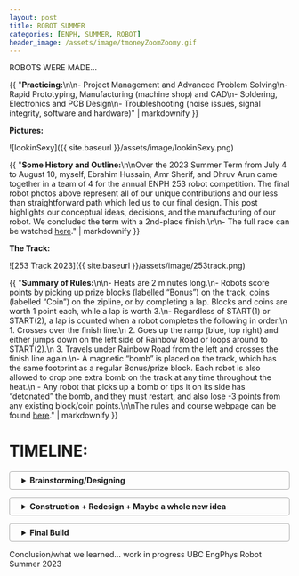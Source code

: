 ```yaml
---
layout: post
title: ROBOT SUMMER
categories: [ENPH, SUMMER, ROBOT]
header_image: /assets/image/tmoneyZoomZoomy.gif
---
```

ROBOTS WERE MADE... 

<!--more-->

{{ "**Practicing:**\n\n- Project Management and Advanced Problem Solving\n- Rapid Prototyping, Manufacturing (machine shop) and CAD\n- Soldering, Electronics and PCB Design\n- Troubleshooting (noise issues, signal integrity, software and hardware)" | markdownify }}

**Pictures:**

![lookinSexy]({{ site.baseurl }}/assets/image/lookinSexy.png)

{{ "**Some History and Outline:**\n\nOver the 2023 Summer Term from July 4 to August 10, myself, Ebrahim Hussain, Amr Sherif, and Dhruv Arun came together in a team of 4 for the annual ENPH 253 robot competition. The final robot photos above represent all of our unique contributions and our less than straightforward path which led us to our final design. This post highlights our conceptual ideas, decisions, and the manufacturing of our robot. We concluded the term with a 2nd-place finish.\n\n- The full race can be watched [here](https://www.youtube.com/live/gXMnazr8vEo?si=DzM_r1Ch8ZJGJhDZ)." | markdownify }}

**The Track:**

![253 Track 2023]({{ site.baseurl }}/assets/image/253track.png)

{{ "**Summary of Rules:**\n\n- Heats are 2 minutes long.\n- Robots score points by picking up prize blocks (labelled “Bonus”) on the track, coins (labelled “Coin”) on the zipline, or by completing a lap. Blocks and coins are worth 1 point each, while a lap is worth 3.\n- Regardless of START(1) or START(2), a lap is counted when a robot completes the following in order:\n  1. Crosses over the finish line.\n  2. Goes up the ramp (blue, top right) and either jumps down on the left side of Rainbow Road or loops around to START(2).\n  3. Travels under Rainbow Road from the left and crosses the finish line again.\n- A magnetic “bomb” is placed on the track, which has the same footprint as a regular Bonus/prize block. Each robot is also allowed to drop one extra bomb on the track at any time throughout the heat.\n  - Any robot that picks up a bomb or tips it on its side has “detonated” the bomb, and they must restart, and also lose -3 points from any existing block/coin points.\n\nThe rules and course webpage can be found [here](https://docs.google.com/document/d/e/2PACX-1vS4bQXNVCvEt-UMX50Rsar0Wds5AqRDQToN8ABxkS7ocnluPU8JlCNRYIkiXptbHYsrAI_WKzwC9IwO/pub)." | markdownify }}

<!--
**Late Night CAD Session**:

![Probably an Industry Standard]({{ site.baseurl }}/assets/image/lateNight.png)
-->

<style>
details {
    border: 1px solid #aaa;
    border-radius: 4px;
    padding: .5em .5em .5em 1.5em;
    margin-bottom: 1em;
}
summary {
    font-weight: bold;
    cursor: pointer;
}
details[open] {
    padding: .5em;
}
details[open] summary {
    border-bottom: 1px solid #aaa;
    margin-bottom: .5em;
}
</style>

# TIMELINE:

<details>
  <summary>Brainstorming/Designing</summary>
    
  {{ "**Brainstorming:**\n\nTeams were allowed to do almost anything they wanted, including jumping off the ramps, using the zipline, or traveling over the rocks to gain a shortcut to the finish line. However, before talking to each other as a team, we all decided that we would follow tape and dedicate our focus on trying to pick up blocks/avoid them passively.\n\n![Ack vs Diff Steering]({{ site.baseurl }}/assets/image/steering253.png)\n\n**Firstly, we needed to choose our steering system.** This is important as it will determine where many elements of the robot will go, such as motors, electronics, and our pickup mechanism. The two types of steering we considered were either Ackermann or Differential..." | markdownify }}
  
</details>

<details>
  <summary>Construction + Redesign + Maybe a whole new idea</summary>
  
  {{ "Construction + Redesign + Maybe a whole new idea" | markdownify }}
  
</details>

<details>
  <summary>Final Build</summary>
  
  {{ "Final Build" | markdownify }}
  
</details>

Conclusion/what we learned... work in progress
UBC EngPhys Robot Summer 2023
